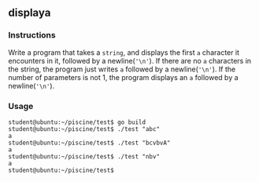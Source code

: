 ## displaya

### Instructions

Write a program that takes a `string`, and displays the first `a` character it
encounters in it, followed by a newline(`'\n'`). If there are no `a` characters in the
string, the program just writes `a` followed by a newline(`'\n'`). If the number of parameters is not
1, the program displays an `a` followed by a newline(`'\n'`).

### Usage

```console
student@ubuntu:~/piscine/test$ go build
student@ubuntu:~/piscine/test$ ./test "abc"
a
student@ubuntu:~/piscine/test$ ./test "bcvbvA"
a
student@ubuntu:~/piscine/test$ ./test "nbv"
a
student@ubuntu:~/piscine/test$
```
